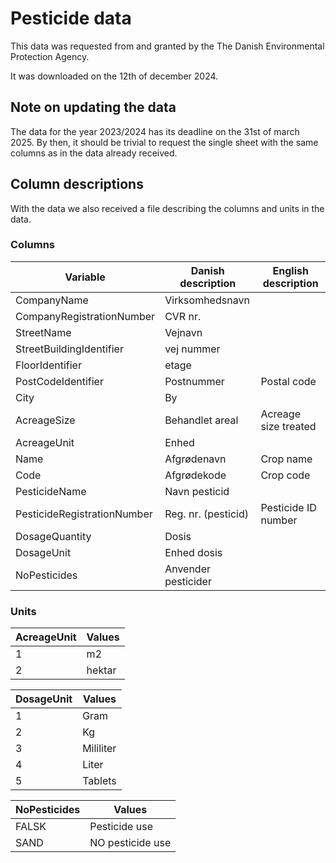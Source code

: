 # Pesticide data

This data was requested from and granted by the The Danish Environmental Protection Agency.

It was downloaded on the 12th of december 2024.

## Note on updating the data

The data for the year 2023/2024 has its deadline on the 31st of march 2025. By then, it should be trivial to request the single sheet with the same columns as in the data already received.

## Column descriptions

With the data we also received a file describing the columns and units in the data.

### Columns

Variable                   |Danish description |English description
---------------------------|-------------------|--------------------
CompanyName                |Virksomhedsnavn
CompanyRegistrationNumber  |CVR nr.
StreetName                 |Vejnavn
StreetBuildingIdentifier   |vej nummer
FloorIdentifier            |etage
PostCodeIdentifier         |Postnummer         |Postal code
City                       |By
AcreageSize                |Behandlet areal    |Acreage size treated
AcreageUnit                |Enhed
Name                       |Afgrødenavn        |Crop name
Code                       |Afgrødekode        |Crop code
PesticideName              |Navn pesticid
PesticideRegistrationNumber|Reg. nr. (pesticid)|Pesticide ID number
DosageQuantity             |Dosis
DosageUnit                 |Enhed dosis
NoPesticides               |Anvender pesticider

### Units

AcreageUnit   | Values
--------------|------------
1             | m2
2             | hektar

DosageUnit    | Values
--------------|------------
1             | Gram
2             | Kg
3             | Mililiter
4             | Liter
5             | Tablets

NoPesticides  | Values
--------------|-----------
FALSK         | Pesticide use
SAND          | NO pesticide use
